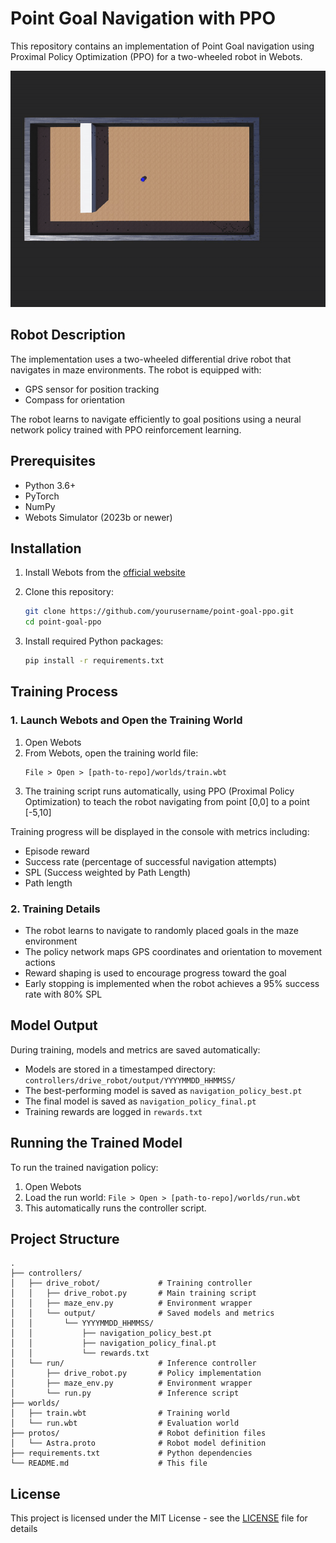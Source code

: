 # Point Goal Navigation with PPO

This repository contains an implementation of Point Goal navigation using Proximal Policy Optimization (PPO) for a two-wheeled robot in Webots.

![alt text](run.gif)

## Robot Description

The implementation uses a two-wheeled differential drive robot that navigates in maze environments. The robot is equipped with:

- GPS sensor for position tracking
- Compass for orientation

The robot learns to navigate efficiently to goal positions using a neural network policy trained with PPO reinforcement learning.

## Prerequisites

- Python 3.6+
- PyTorch
- NumPy
- Webots Simulator (2023b or newer)

## Installation

1. Install Webots from the [official website](https://cyberbotics.com/#download)

2. Clone this repository:
   ```bash
   git clone https://github.com/yourusername/point-goal-ppo.git
   cd point-goal-ppo
   ```

3. Install required Python packages:
   ```bash
   pip install -r requirements.txt
   ```

## Training Process

### 1. Launch Webots and Open the Training World

1. Open Webots
2. From Webots, open the training world file:
   ```
   File > Open > [path-to-repo]/worlds/train.wbt
   ```
3. The training script runs automatically, using PPO (Proximal Policy Optimization) to teach the robot navigating from point [0,0] to a point [-5,10]

Training progress will be displayed in the console with metrics including:
- Episode reward
- Success rate (percentage of successful navigation attempts)
- SPL (Success weighted by Path Length)
- Path length

### 2. Training Details

- The robot learns to navigate to randomly placed goals in the maze environment
- The policy network maps GPS coordinates and orientation to movement actions
- Reward shaping is used to encourage progress toward the goal
- Early stopping is implemented when the robot achieves a 95% success rate with 80% SPL

## Model Output

During training, models and metrics are saved automatically:

- Models are stored in a timestamped directory: `controllers/drive_robot/output/YYYYMMDD_HHMMSS/`
- The best-performing model is saved as `navigation_policy_best.pt`
- The final model is saved as `navigation_policy_final.pt`
- Training rewards are logged in `rewards.txt`

## Running the Trained Model

To run the trained navigation policy:

1. Open Webots
2. Load the run world: `File > Open > [path-to-repo]/worlds/run.wbt`
3. This automatically runs the controller script. 

## Project Structure

```
.
├── controllers/
│   ├── drive_robot/             # Training controller
│   │   ├── drive_robot.py       # Main training script
│   │   ├── maze_env.py          # Environment wrapper
│   │   └── output/              # Saved models and metrics
│   │       └── YYYYMMDD_HHMMSS/
│   │           ├── navigation_policy_best.pt
│   │           ├── navigation_policy_final.pt
│   │           └── rewards.txt
│   └── run/                     # Inference controller
│       ├── drive_robot.py       # Policy implementation
│       ├── maze_env.py          # Environment wrapper
│       └── run.py               # Inference script
├── worlds/
│   ├── train.wbt                # Training world
│   └── run.wbt                  # Evaluation world
├── protos/                      # Robot definition files
│   └── Astra.proto              # Robot model definition
├── requirements.txt             # Python dependencies
└── README.md                    # This file
```
## License

This project is licensed under the MIT License - see the [LICENSE](LICENSE) file for details

